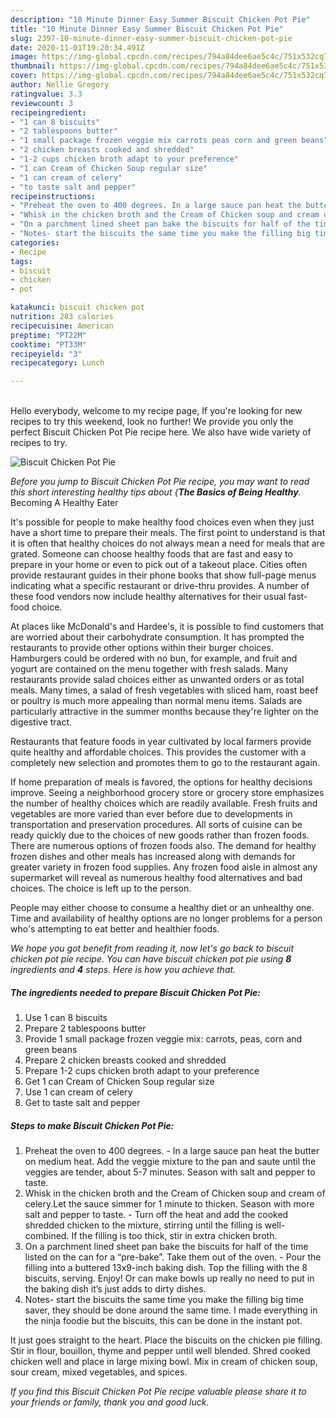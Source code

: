 ```yaml
---
description: "10 Minute Dinner Easy Summer Biscuit Chicken Pot Pie"
title: "10 Minute Dinner Easy Summer Biscuit Chicken Pot Pie"
slug: 2397-10-minute-dinner-easy-summer-biscuit-chicken-pot-pie
date: 2020-11-01T19:20:34.491Z
image: https://img-global.cpcdn.com/recipes/794a84dee6ae5c4c/751x532cq70/biscuit-chicken-pot-pie-recipe-main-photo.jpg
thumbnail: https://img-global.cpcdn.com/recipes/794a84dee6ae5c4c/751x532cq70/biscuit-chicken-pot-pie-recipe-main-photo.jpg
cover: https://img-global.cpcdn.com/recipes/794a84dee6ae5c4c/751x532cq70/biscuit-chicken-pot-pie-recipe-main-photo.jpg
author: Nellie Gregory
ratingvalue: 3.3
reviewcount: 3
recipeingredient:
- "1 can 8 biscuits"
- "2 tablespoons butter"
- "1 small package frozen veggie mix carrots peas corn and green beans"
- "2 chicken breasts cooked and shredded"
- "1-2 cups chicken broth adapt to your preference"
- "1 can Cream of Chicken Soup regular size"
- "1 can cream of celery"
- "to taste salt and pepper"
recipeinstructions:
- "Preheat the oven to 400 degrees. In a large sauce pan heat the butter on medium heat. Add the veggie mixture to the pan and saute until the veggies are tender, about 5-7 minutes. Season with salt and pepper to taste."
- "Whisk in the chicken broth and the Cream of Chicken soup and cream of celery.Let the sauce simmer for 1 minute to thicken. Season with more salt and pepper to taste. Turn off the heat and add the cooked shredded chicken to the mixture, stirring until the filling is well-combined. If the filling is too thick, stir in extra chicken broth."
- "On a parchment lined sheet pan bake the biscuits for half of the time listed on the can for a “pre-bake”. Take them out of the oven. Pour the filling into a buttered 13x9-inch baking dish. Top the filling with the 8 biscuits, serving. Enjoy! Or can make bowls up really no need to put in the baking dish it’s just adds to dirty dishes."
- "Notes- start the biscuits the same time you make the filling big time saver, they should be done around the same time. I made everything in the ninja foodie but the biscuits, this can be done in the instant pot."
categories:
- Recipe
tags:
- biscuit
- chicken
- pot

katakunci: biscuit chicken pot 
nutrition: 283 calories
recipecuisine: American
preptime: "PT22M"
cooktime: "PT33M"
recipeyield: "3"
recipecategory: Lunch

---
```

<br>
Hello everybody, welcome to my recipe page, If you're looking for new recipes to try this weekend, look no further! We provide you only the perfect Biscuit Chicken Pot Pie recipe here. We also have wide variety of recipes to try.
<br>


![Biscuit Chicken Pot Pie](https://img-global.cpcdn.com/recipes/794a84dee6ae5c4c/751x532cq70/biscuit-chicken-pot-pie-recipe-main-photo.jpg)

<i>Before you jump to Biscuit Chicken Pot Pie recipe, you may want to read this short interesting healthy tips about {<strong>The Basics of Being Healthy</strong>.</i>
Becoming A Healthy Eater

It's possible for people to make healthy food choices even when they just have a short time to prepare their meals. The first point to understand is that it is often that healthy choices do not always mean a need for meals that are grated. Someone can choose healthy foods that are fast and easy to prepare in your home or even to pick out of a takeout place. Cities often provide restaurant guides in their phone books that show full-page menus indicating what a specific restaurant or drive-thru provides. A number of these food vendors now include healthy alternatives for their usual fast-food choice.

At places like McDonald's and Hardee's, it is possible to find customers that are worried about their carbohydrate consumption.  It has prompted the restaurants to provide other options within their burger choices. Hamburgers could be ordered with no bun, for example, and fruit and yogurt are contained on the menu together with fresh salads. Many restaurants provide salad choices either as unwanted orders or as total meals. Many times, a salad of fresh vegetables with sliced ham, roast beef or poultry is much more appealing than normal menu items.  Salads are particularly attractive in the summer months because they're lighter on the digestive tract.

Restaurants that feature foods in year cultivated by local farmers provide quite healthy and affordable choices.  This provides the customer with a completely new selection and promotes them to go to the restaurant again.

If home preparation of meals is favored, the options for healthy decisions improve. Seeing a neighborhood grocery store or grocery store emphasizes the number of healthy choices which are readily available. Fresh fruits and vegetables are more varied than ever before due to developments in transportation and preservation procedures.  All sorts of cuisine can be ready quickly due to the choices of new goods rather than frozen foods. There are numerous options of frozen foods also. The demand for healthy frozen dishes and other meals has increased along with demands for greater variety in frozen food supplies. Any frozen food aisle in almost any supermarket will reveal as numerous healthy food alternatives and bad choices. The choice is left up to the person.

People may either choose to consume a healthy diet or an unhealthy one. Time and availability of healthy options are no longer problems for a person who's attempting to eat better and healthier foods.


<i>We hope you got benefit from reading it, now let's go back to biscuit chicken pot pie recipe. You can have biscuit chicken pot pie using <strong>8</strong> ingredients and <strong>4</strong> steps. Here is how you achieve that.
</i>

##### The ingredients needed to prepare Biscuit Chicken Pot Pie:

1. Use 1 can 8 biscuits
1. Prepare 2 tablespoons butter
1. Provide 1 small package frozen veggie mix: carrots, peas, corn and green beans
1. Prepare 2 chicken breasts cooked and shredded
1. Prepare 1-2 cups chicken broth adapt to your preference
1. Get 1 can Cream of Chicken Soup regular size
1. Use 1 can cream of celery
1. Get to taste salt and pepper


##### Steps to make Biscuit Chicken Pot Pie:

1. Preheat the oven to 400 degrees. - In a large sauce pan heat the butter on medium heat. Add the veggie mixture to the pan and saute until the veggies are tender, about 5-7 minutes. Season with salt and pepper to taste.
1. Whisk in the chicken broth and the Cream of Chicken soup and cream of celery.Let the sauce simmer for 1 minute to thicken. Season with more salt and pepper to taste. - Turn off the heat and add the cooked shredded chicken to the mixture, stirring until the filling is well-combined. If the filling is too thick, stir in extra chicken broth.
1. On a parchment lined sheet pan bake the biscuits for half of the time listed on the can for a “pre-bake”. Take them out of the oven. - Pour the filling into a buttered 13x9-inch baking dish. Top the filling with the 8 biscuits, serving. Enjoy! Or can make bowls up really no need to put in the baking dish it’s just adds to dirty dishes.
1. Notes- start the biscuits the same time you make the filling big time saver, they should be done around the same time. I made everything in the ninja foodie but the biscuits, this can be done in the instant pot.


It just goes straight to the heart. Place the biscuits on the chicken pie filling. Stir in flour, bouillon, thyme and pepper until well blended. Shred cooked chicken well and place in large mixing bowl. Mix in cream of chicken soup, sour cream, mixed vegetables, and spices. 

<i>If you find this Biscuit Chicken Pot Pie recipe valuable please share it to your friends or family, thank you and good luck.</i>
